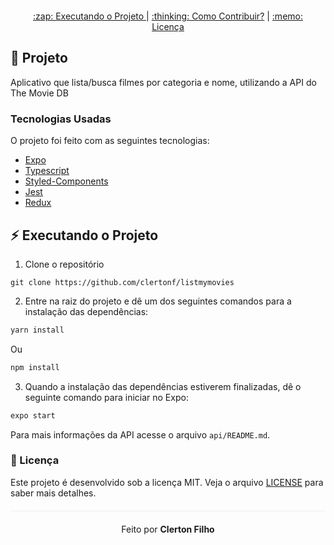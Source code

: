 <div align="center" style="margin: 20px;">

  <p align="center" >
    <a href="#zap-executando-o-projeto"> :zap: Executando o Projeto </a> |
    <a href="#thinking-como-contribuir"> :thinking: Como Contribuir?</a> |
    <a href="#memo-licença"> :memo: Licença </a> 
  </p>
</div>

## :barber: Projeto

Aplicativo que lista/busca filmes por categoria e nome, utilizando a API do The Movie DB

### Tecnologias Usadas

O projeto foi feito com as seguintes tecnologias:

- [Expo](https://expo.dev/)
- [Typescript](https://www.typescriptlang.org)
- [Styled-Components](https://styled-components.com/)
- [Jest](https://jestjs.io/pt-BR/)
- [Redux](https://redux.js.org/)


## :zap: Executando o Projeto

1. Clone o repositório

```
git clone https://github.com/clertonf/listmymovies
```

2. Entre na raiz do projeto e dê um dos seguintes comandos para a instalação das dependências:

```bash
yarn install 
```

Ou

```bash
npm install
```

3. Quando a instalação das dependências estiverem finalizadas, dê o seguinte comando para iniciar no Expo:

```bash
expo start
```

Para mais informações da API acesse o arquivo `api/README.md`.

### :memo: Licença

Este projeto é desenvolvido sob a licença MIT. Veja o arquivo [LICENSE](LICENSE) para saber mais detalhes.

<p align="center" style="margin-top: 20px; border-top: 1px solid #eee; padding-top: 20px;">
  Feito por <strong> Clerton Filho</strong>
</p>
